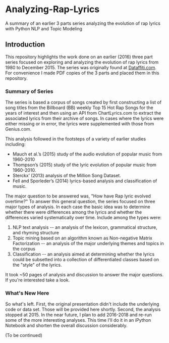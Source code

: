 # Analyzing-Rap-Lyrics
A summary of an earlier 3 parts series analyzing the evolution of rap lyrics with Python NLP and Topic Modeling

<h2>Introduction</h3>

This repository highlights the work done on an earlier (2016) three part series focused on exploring and analyzing the evolution of rap lyrics from 1980 to December 2015. The series was originally found at <a href='http://Dataffiti.com'>Dataffiti.com</a>.  For convenience  I made PDF copies of the 3 parts and placed them in this repository.

<h3>Summary of Series</h3>

The series is based a corpus of songs created by first constructing a list of song titles from the Billboard (BB) weekly Top 15 Hot Rap Songs for the years of interest and then using an API from ChartLyrics.com to extract the associated lyrics from their archive of songs. In cases where the lyrics were either missing or in error, the lyrics were supplemented with those from Genius.com.

This analysis followed in the footsteps of a variety of earlier studies including:

<ul>
<li>Mauch et al.’s (2015) study of the audio evolution of popular music from 1960-2010</li>
<li>Thompson’s (2015) study of the lyric evolution of popular music from 1960-2010.</li>
<li>Sterckx’ (2013) analysis of the Million Song Dataset.
<li>Fell and Sporleder’s (2014) lyrics-based analysis and classification of music.</li>
</ul>

The major question to be answered was, "How have Rap lyric evolved overtime?" To answer this general question, the series focused on three major types of analysis. In each case the basic idea was to determine whether there were differences among the lyrics and whether the differences varied systematically over time. Include among the types were:

<ol>
<li>NLP text analysis -- an analysis of the lexicon, grammatical structure, and rhyming structure</li>
<li>Topic mining based on an algorithm known as Non-negative Matrix Factorization -- an analysis of the major underlying themes and topics in the corpus</li>
<li>Classification -- an analysis aimed at determining whether the lyrics could be subsetted into a collection of differentiated classes based on the "style" of the lyrics.</li>
</ol>

It took ~50 pages of analysis and discussion to answer the major questions. If you're interested take a look.

<h3>What's New Here</h3>

So what's left. First, the original presentation didn't include the underlying code or data set.  Those will be provided here shortly. Second, the analysis stopped at 2015.  In the near future, I plan to add 2016-2018 and re-run some of the more interesting analyses.
This time I'll do it in an iPython Notebook and shorten the overall discussion considerably.

(To be continued)
